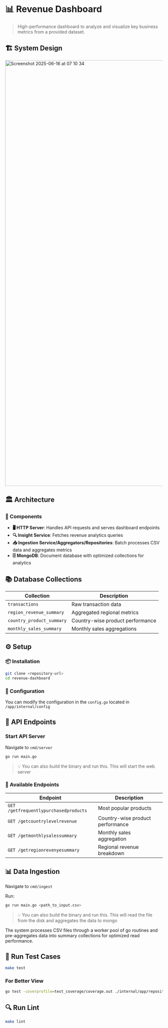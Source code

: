 # 📊 Revenue Dashboard

> High-performance dashboard to analyze and visualize key business metrics from a provided dataset.

## 🏗️ System Design

<img width="1358" alt="Screenshot 2025-06-16 at 07 10 34" src="https://github.com/user-attachments/assets/132e27d3-3857-4922-83de-e07e685c931a" />

## 🏛️ Architecture

### 🔧 Components
- **🖥️ HTTP Server**: Handles API requests and serves dashboard endpoints
- **🔍 Insight Service**: Fetches revenue analytics queries
- **📥 Ingestion Service/Aggregators/Repositories**: Batch processes CSV data and aggregates metrics
- **🗄️ MongoDB**: Document database with optimized collections for analytics

## 📚 Database Collections

| Collection | Description |
|------------|-------------|
| `transactions` | Raw transaction data |
| `region_revenue_summary` | Aggregated regional metrics |
| `country_product_summary` | Country-wise product performance |
| `monthly_sales_summary` | Monthly sales aggregations |

## ⚙️ Setup

### 📦 Installation
```bash
git clone <repository-url>
cd revenue-dashboard
```

### 🔧 Configuration
You can modify the configuration in the `config.go` located in `/app/internal/config`

## 🚀 API Endpoints

### Start API Server
Navigate to `cmd/server`
```bash
go run main.go
```
> 💡 You can also build the binary and run this. This will start the web server

### 🔗 Available Endpoints
| Endpoint | Description |
|----------|-------------|
| `GET /getfrequentlypurchasedproducts` | Most popular products |
| `GET /getcountrylevelrevenue` | Country-wise product performance |
| `GET /getmonthlysalessummary` | Monthly sales aggregation |
| `GET /getregionrevenyesummary` | Regional revenue breakdown |

## 📊 Data Ingestion

Navigate to `cmd/ingest`

Run:
```bash
go run main.go <path_to_input.csv>
```

> 💡 You can also build the binary and run this. This will read the file from the disk and aggregates the data to mongo

The system processes CSV files through a worker pool of go routines and pre-aggregates data into summary collections for optimized read performance.

## 🧪 Run Test Cases

```bash
make test
```

### For Better View
```bash
go test -coverprofile=test_coverage/coverage.out ./internal/app/repositories && go tool cover -html=test_coverage/coverage.out -o test_coverage/repositories_coverage.html
```

## 🔍 Run Lint

```bash
make lint
```

